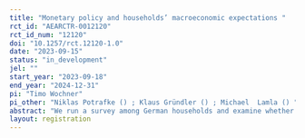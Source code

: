 ```yaml
---
title: "Monetary policy and households’ macroeconomic expectations "
rct_id: "AEARCTR-0012120"
rct_id_num: "12120"
doi: "10.1257/rct.12120-1.0"
date: "2023-09-15"
status: "in_development"
jel: ""
start_year: "2023-09-18"
end_year: "2024-12-31"
pi: "Timo Wochner"
pi_other: "Niklas Potrafke () ; Klaus Gründler () ; Michael  Lamla () "
abstract: "We run a survey among German households and examine whether explanation of monetary policy signals by economic experts shifts households’ inflation expectations. "
layout: registration
---
```


